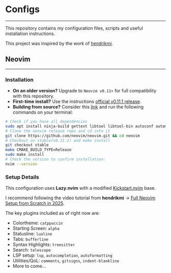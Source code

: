 # Configs

---

This repository contains my configuration files, scripts and useful installation instructions.

This project was inspired by the work of [hendrikmi](https://github.com/hendrikmi/dotfiles).

## Neovim

---

### Installation

- **On an older version?** Upgrade to `Neovim v0.11+` for full compatibility with this repository.
- **First-time install?** Use the instructions [official v0.11.1 release](https://github.com/neovim/neovim/releases/tag/v0.11.1).
- **Building from source?** Consider this [link](https://infotechys.com/install-neovim-on-ubuntu-24-04/) and run the following commands on your terminal:

```bash
# Check if you have all dependencies
sudo apt install ninja-build gettext libtool libtool-bin autoconf automake cmake g++ pkg-config unzip git curl doxygen -y
# Clone the neovim release repo and cd into it
git clone https://github.com/neovim/neovim.git && cd neovim
# Checkout on stable(v0.11.1) and make install
git checkout stable
make CMAKE_BUILD_TYPE=Release
sudo make install
# Check the version to confirm installation:
nvim --version
```

### Setup Details

This configuration uses **Lazy.nvim** with a modified [Kickstart.nvim](https://github.com/nvim-lua/kickstart.nvim) base.

I recommend following the video tutorial from **hendrikmi** -> [Full Neovim Setup from Scratch in 2025](https://youtu.be/KYDG3AHgYEs?si=CC1vhtPelHP7AC5V).

The key plugins included as of right now are:

- Colortheme: `catppuccin`
- Starting Screen: `alpha`
- Statusline: `lualine`
- Tabs: `bufferline`
- Syntax Highlights: `treesitter`
- Search: `telescope`
- LSP setup: `lsp`, `autocompletion`, `autoformatting`
- Utilities/QoL: `comments`, `gitsigns`, `indent-blankline`
- More to come...

